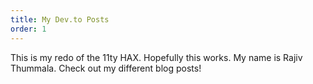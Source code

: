```yaml
---
title: My Dev.to Posts
order: 1
---
```

<p>This is my redo of the 11ty HAX. Hopefully this works. My name is Rajiv Thummala. Check out my different blog posts!</p>

